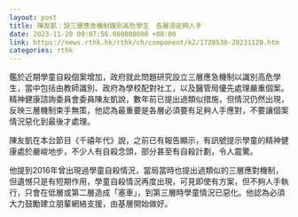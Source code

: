 ```yaml
---
layout: post
title: 陳友凱：設三層應急機制識別高危學生　各層須足夠人手
date: 2023-11-20 09:07:56.000000000 +08:00
link: https://news.rthk.hk/rthk/ch/component/k2/1728538-20231120.htm
categories: rthk
---
```


鑑於近期學童自殺個案增加，政府就此問題研究設立三層應急機制以識別高危學生，當中包括由教師識別、政府為學校配對社工，以及醫管局優先處理嚴重個案。精神健康諮詢委員會委員陳友凱說，數年前已提出過類似措施，但情況仍然出現，反映三層機制束手無策，他認為最重要是各層必須要有足夠人手應對，不要讓個案情況惡化到最後才處理。

陳友凱在本台節目《千禧年代》說，之前已有報告顯示，有訊號提示學童的精神健康處於嚴峻地步，不少人有自殺念頭，部分甚至有自殺計劃，令人震驚。

他提到2016年曾出現過學童自殺情況，當局當時也提出過類似的三層應對機制，但遺憾只是有短期作用，學童自殺情況再度出現，可見即使有方案，但不夠人手執行，只會在低層或第二層造成「塞車」，到第三層時學童情況已惡化。他認為必須大力鼓勵建立朋輩網絡支援，由基層開始做好。
